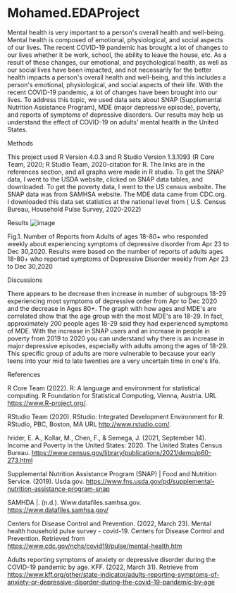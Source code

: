 # Mohamed.EDAProject


Mental health is very important to a person's overall health and well-being. Mental health is composed​ of emotional, physiological, and social aspects of our lives. The recent COVID-19 pandemic has brought a lot of changes to our lives whether it be work, school, the ability to leave the house, etc. As a result of these changes, our emotional, and psychological health, as well as our social lives have been impacted, and not necessarily for the better health impacts a person's overall health and well-being, and this includes a person's emotional, physiological, and social aspects of their life. With the recent COVID-19 pandemic, a lot of changes have been brought into our lives. To address this topic, we used data sets about SNAP (Supplemental Nutrition Assistance Program), MDE (major depressive episode), poverty, and reports of symptoms of depressive disorders. Our results may help us understand the effect of COVID-19 on adults' mental health in the United States.​

Methods

This project used R Version 4.0.3 and R Studio Version 1.3.1093 (R Core Team, 2020; R Studio Team, 2020-citation for R. The links are in the references section, and all graphs were made in R studio. To get the SNAP data, I went to the USDA website, clicked on SNAP data tables, and downloaded. To get the poverty data, I went to the US census website. The SNAP data was from SAMHSA website. The MDE data came from CDC.org. I downloaded this data set statistics at the national level from ( U.S. Census Bureau, Household Pulse Survey, 2020-2022)


Results
![image](https://user-images.githubusercontent.com/97974528/166338224-17ca5ebd-3f99-46b4-a1a3-5a9e8ede03cf.png)

Fig.1. Number of Reports from Adults of ages 18-80+ who responded weekly about experiencing symptoms of depressive disorder from Apr 23 to Dec 30,2020. Results were based on the number of reports of adults ages 18-80+ who reported symptoms of Depressive Disorder weekly from Apr 23 to Dec 30,2020

Discussions

There appears to be decrease then increase in number of subgroups 18-29 experiencing most symptoms of depressive order from Apr to Dec 2020 and the decrease in Ages 80+. The graph with how ages and MDE's are correlated show that the age group with the most MDE's are 18-29. In fact, approximately 200 people ages 18-29 said they had experienced symptoms of MDE.​ With the increase in SNAP users and an increase in people in poverty from 2019 to 2020 you can understand why there is an increase in major depressive episodes, especially with adults among the ages of 18-29. This specific group of adults are more vulnerable to because your early teens into your mid to late twenties are a very uncertain time in one's life.​

References

R Core Team (2022). R: A language and environment for statistical computing. R Foundation for Statistical Computing, Vienna, Austria. URL https://www.R-project.org/.

RStudio Team (2020). RStudio: Integrated Development Environment for R. RStudio, PBC, Boston, MA URL http://www.rstudio.com/.

hrider, E. A., Kollar, M., Chen, F., & Semega, J. (2021, September 14). Income and Poverty in the United States: 2020. The United States Census Bureau. https://www.census.gov/library/publications/2021/demo/p60-273.html​

‌Supplemental Nutrition Assistance Program (SNAP) | Food and Nutrition Service. (2019). Usda.gov. https://www.fns.usda.gov/pd/supplemental-nutrition-assistance-program-snap​

SAMHDA |. (n.d.). Www.datafiles.samhsa.gov. https://www.datafiles.samhsa.gov/​

‌Centers for Disease Control and Prevention. (2022, March 23). Mental health household pulse survey - covid-19. Centers for Disease Control and Prevention. Retrieved from https://www.cdc.gov/nchs/covid19/pulse/mental-health.htm ​

Adults reporting symptoms of anxiety or depressive disorder during the COVID-19 pandemic by age. KFF. (2022, March 31). Retrieve from https://www.kff.org/other/state-indicator/adults-reporting-symptoms-of-anxiety-or-depressive-disorder-during-the-covid-19-pandemic-by-age ​

​
